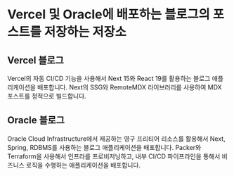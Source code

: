 # Vercel 및 Oracle에 배포하는 블로그의 포스트를 저장하는 저장소

## Vercel 블로그

Vercel의 자동 CI/CD 기능을 사용해서 Next 15와 React 19를 활용하는 블로그 애플리케이션을 배포합니다. Next의 SSG와 RemoteMDX 라이브러리를 사용하여 MDX 포스트를 정적으로 빌드합니다.

## Oracle 블로그

Oracle Cloud Infrastructure에서 제공하는 영구 프리티어 리소스를 활용해서 Next, Spring, RDBMS를 사용하는 블로그 애플리케이션을 배포합니다. Packer와 Terraform을 사용해서 인프라를 프로비저닝하고, 내부 CI/CD 파이프라인을 통해서 비즈니스 로직을 수행하는 애플리케이션을 배포합니다.

